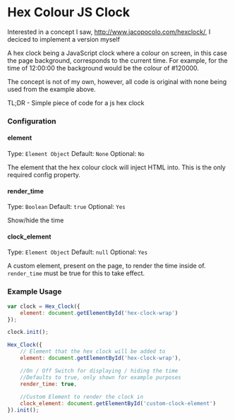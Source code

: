 Hex Colour JS Clock
============

Interested in a concept I saw, http://www.jacopocolo.com/hexclock/, I deciced to implement a version myself

A hex clock being a JavaScript clock where a colour on screen, in this case the page background, corresponds to the current time. For example, for the time of 12:00:00 the background would be the colour of #120000.

The concept is not of my own, however, all code is original with none being used from the example above.

TL;DR - Simple piece of code for a js hex clock

### Configuration

#### element

Type: `Element Object`
Default: `None`
Optional: `No`

The element that the hex colour clock will inject HTML into. 
This is the only required config property.

#### render_time

Type: `Boolean`
Default: `true`
Optional: `Yes`

Show/hide the time

#### clock_element

Type: `Element Object`
Default: `null`
Optional: `Yes`

A custom element, present on the page, to render the time inside of. `render_time` must be true for this to take effect.

### Example Usage
```js
var clock = Hex_Clock({
    element: document.getElementById('hex-clock-wrap')
});

clock.init();
```
```js
Hex_Clock({
    // Element that the hex clock will be added to
    element: document.getElementById('hex-clock-wrap'),

    //On / Off Switch for displaying / hiding the time
    //Defaults to true, only shown for example purposes
    render_time: true,
        
    //Custom Element to render the clock in
    clock_element: document.getElementById('custom-clock-element')
}).init();
```
